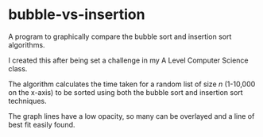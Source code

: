 # bubble-vs-insertion
A program to graphically compare the bubble sort and insertion sort algorithms.

I created this after being set a challenge in my A Level Computer Science class.

The algorithm calculates the time taken for a random list of size *n* (1-10,000 on the x-axis) to be sorted using both the bubble sort and insertion sort techniques.

The graph lines have a low opacity, so many can be overlayed and a line of best fit easily found.
